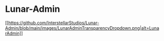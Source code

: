 # Lunar-Admin
[[https://github.com/InterstellarStudios/Lunar-Admin/blob/main/images/LunarAdminTransparencyDropdown.png|alt=LunarAdmin]]
